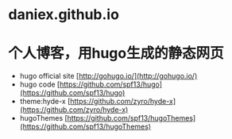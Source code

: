 # daniex.github.io
个人博客，用hugo生成的静态网页
===========================
* hugo official site  [http://gohugo.io/](http://gohugo.io/)
* hugo code  [https://github.com/spf13/hugo](https://github.com/spf13/hugo)
* theme:hyde-x  [https://github.com/zyro/hyde-x](https://github.com/zyro/hyde-x)
* hugoThemes  [https://github.com/spf13/hugoThemes](https://github.com/spf13/hugoThemes)
